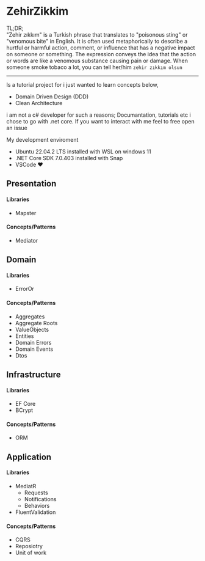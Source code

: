 # ZehirZikkim
TL;DR;  
"Zehir zıkkım" is a Turkish phrase that translates to "poisonous sting" or "venomous bite" in English. It is often used metaphorically to describe a hurtful or harmful action, comment, or influence that has a negative impact on someone or something. The expression conveys the idea that the action or words are like a venomous substance causing pain or damage. When someone smoke tobaco a lot, you can tell her/him `zehir zıkkım olsun`

___
Is a tutorial project for i just wanted to learn concepts below,
- Domain Driven Design (DDD)
- Clean Architecture 

i am not a c# developer for such a reasons; Documantation, tutorials etc i chose to go with .net core. If you want to interact with me feel to free open an issue

My development enviroment
- Ubuntu 22.04.2 LTS installed with WSL on windows 11
- .NET Core SDK 7.0.403 installed with Snap
- VSCode &#9829;



## Presentation
#### Libraries
* Mapster
#### Concepts/Patterns
* Mediator
## Domain
#### Libraries
* ErrorOr
#### Concepts/Patterns
* Aggregates
* Aggregate Roots
* ValueObjects
* Entities
* Domain Errors
* Domain Events
* Dtos

## Infrastructure
#### Libraries
* EF Core
* BCrypt
#### Concepts/Patterns 
* ORM

## Application
#### Libraries
* MediatR
    * Requests
    * Notifications
    * Behaviors
* FluentValidation
#### Concepts/Patterns
* CQRS
* Reposiotry
* Unit of work